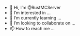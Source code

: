 - 👋 Hi, I’m @RustMCServer
- 👀 I’m interested in ...
- 🌱 I’m currently learning ...
- 💞️ I’m looking to collaborate on ...
- 📫 How to reach me ...

<!---
RustMCServer/RustMCServer is a ✨ special ✨ repository because its `README.md` (this file) appears on your GitHub profile.
You can click the Preview link to take a look at your changes.
--->
